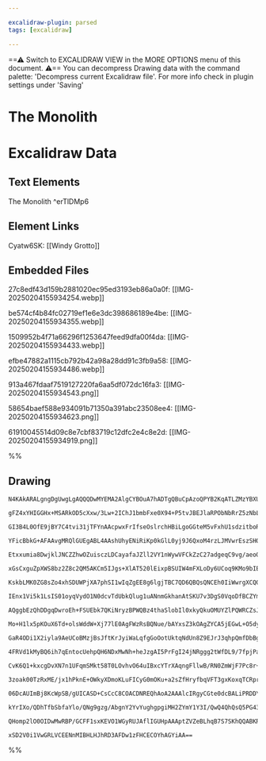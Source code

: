 ```yaml
---

excalidraw-plugin: parsed
tags: [excalidraw]

---
```

==⚠  Switch to EXCALIDRAW VIEW in the MORE OPTIONS menu of this document. ⚠== You can decompress Drawing data with the command palette: 'Decompress current Excalidraw file'. For more info check in plugin settings under 'Saving'



# The Monolith

# Excalidraw Data

## Text Elements
The Monolith ^erTlDMp6

## Element Links
Cyatw6SK: [[Windy Grotto]]

## Embedded Files
27c8edf43d159b2881020ec95ed3193eb86a0a0f: [[IMG-20250204155934254.webp]]

be574cf4b84fc02719ef1e6e3dc398686189e4be: [[IMG-20250204155934355.webp]]

1509952b4f71a66296f1253647feed9dfa00f4da: [[IMG-20250204155934433.webp]]

efbe47882a1115cb792b42a98a28dd91c3fb9a58: [[IMG-20250204155934486.webp]]

913a467fdaaf7519127220fa6aa5df072dc16fa3: [[IMG-20250204155934543.png]]

58654baef588e934091b71350a391abc23508ee4: [[IMG-20250204155934623.png]]

61910045514d09c8e7cbf83719c12dfc2e4c8e2d: [[IMG-20250204155934919.png]]

%%
## Drawing
```compressed-json
N4KAkARALgngDgUwgLgAQQQDwMYEMA2AlgCYBOuA7hADTgQBuCpAzoQPYB2KqATLZMzYBXUtiRoIACyhQ4zZAHoFAc0JRJQgEYA6bGwC2CgF7N6hbEcK4OCtptbErHALRY8RMpWdx8Q1TdIEfARcZgRmBShcZQUebQAObR4aOiCEfQQOKGZuAG1wMFAwYogSbggABniAZX0AcWwAFQAWFOLIWERywn1opH4SzG5nHgq4gHZx5p4eeIBmcYBOADZl

gFZ4xYHIGGHx+MSARkOD5cXxw/3Lw+2IChJ1bmbFxe0X94+P5tvJBEJlaRPObNbRrZ5zNbLGZzS5rRZrW7WZTBbgVW7MKCkNgAawQAGE2Pg2KRypjrMw4LhAlk2iVNLhsNjlFihBxiASiSSJGSOBSqZkoLTIAAzQj4fDVWAoiSSBkaQJCiAYrG4gDqD0k3BuBQEmJxCElMGl6EEHkVLIBHHCOTQ2vaEDYlOwal2toqaJ1EBZbKtzBtqA4QnF6IQC

GI3B4L0OfE9jBY7C4tvi31jTFYnAAcpwxFrIfseOslrchHBiLgoGGteM5vFxhU1sdzitboRmAARNIV8NoYUEMK3ZnCOAASWI/tyAF1bpphGyAKLBDJZcdTz1EDjY7iB4NrtiMytoTFCBC3UXBUflDbrZr0hDCjbxBCLYEVRaHTQXCEVXBzN+4TTYDwX6PggrTou44ioPk7RgHa7SHDqq72oQbJYOUABauynuQGQXmg274OiURQEI/oQIgbIocoir

YFicBbkG+AFAAvgMRQlGUEgABL4AAshUhyENiRiKp0kGlL0yj9J6QxoM4rzLJMVwrEszSHOsCKeq6qDOIpiTJu6ly/nCAnLLc9zEI8aDPK8nx2S8Kb2r8/yAtZwKguCkLQrC8KIhwyKQR69rKvqHLEqS5C8pS1KCtODJMt67KEuF3KRXyMWKmeEpSuJsrYPK0nBXqaoalqREqgaOXlKaZS3Baki+v6cGQI6DIulq7p1bOxCNQxO7BaG3aoMshxwv

Etxxumia8DwjklJNCZZhwOZuisczLDCayafaJZll2VY1nWywVFCkZzC27adgeqC9vg/aeoOJajiu07dQu6QCi9a4oZu+GMbcRL7kNR4np6Z4IHh6AjW+7rNFthzNMQr7YI+4zYJowrzBcizYNGxDCoBoEowgPDhuBBCQdB8HbLBiEtqhsnoJhABqEAsWxnqcegyjDoQyzYMoHD0bcYndJJhWDMMoxxKNEKLKMSzjGcazjLc2nOJCrw8IcwLxBUzT

xGsCxguZpXWS8bz2Z8c2QM5AKCm5IJgs+XlAT520lEixpBSUIW4mFXLoDy6UCoq9KMo9bIBxF5LRaHp5itlRq5XKIgS7qFXqpZmq2uV+qGsaSqErVnr1b1ueeq1zqwB1PuQIl5cBv9nphNd5zYxNaYJrmqupvGmbZpBo0nSczTAh7kC7eW11GfMx3rXMPB1hdHbBPtPZ9qD9qPSOY55EhdJvYun37wDP19YRu5A9wIMJ+eQ0QMPLxrDwmjNMKFy4

KskbLMK0ZG8sZo4xhSDUWPjXA7phSI1wIqZgEE8g6lgjTBC7QD6QBQsQNCEh0IiWwrgXCQ0CJEXLKRcoFFHD+RonRC+7MCjsXQQ/HG2B9AAEUAAaAB5Rool4DiR6H0RUjMRjum0CNJWesgFQlOmrYYwJXhALrHrf+FRxgv1NtnJ4FsrbWx+H8e2QInaeVOjCVRvlPRe0Cnnf2yVA7QDSnHGkcUI6JWjqlWO/JHFg0TgXFO+U06wOKggLOVlUDNSV

IEnx1Vi5k1LsIS01oyqVydO1N0dcvTdUbkQlug1uANnmGkhanAtSKU7v3DgS0VqoDfBCZYmwLjFlLNPIas8ISHEWAJF+E9SiXTXtdW691t4sl3l9e0M5WTEHekubIp9vobgvgDPcuJgakGPHfCGD8l7E3xmPYgo1FiaFmPEQ4YwKgIGwPCMMMJnwIE0PEZYECIHClgfAtAVNijNVpqg+mmDGYQAgZlHC6z5kt2IqQiQ5CqJUMdDQ4orE6GcwfmsA

AQggbEzQhDDgqDwroEh+FSUEbk7QKiNryzBPWQBz4thaSlobIl0xkyQkuOMUYZlPQWRCZsJIS9Fh1LnkbI5uiXIO1CUrUE5wTowh1gbUafkAqoisfiGxMcooeNip6cOCVuquKDvY1VmVvFVRlKnBUCrgk51CQqyJEgaoxPtGXBJFd7RVxSaEzqsTxmZObgNa6BwVbnT7lNCMCNSlTQqUPAS7cEbPgaXtGe1Z5gNjfDMAVnMekIHXjdTeA4hnPRma

Mo+H1lx5pKOuX6Td+olsWddW+Xj77lE0AgFWzRsBQNue/bAYxsZ3kOAgZYCA5jEGwL+O5dyTiLFAg255FMEEwQ+Sg4oaDSgM3KLgQ4AL8FAr+hW3UJCyIQsobcWi0Kt1MVhRzZCD88QwHLBQZY1QADS2K+HiwJWgOYcw3hbR4FteeSbIwyLks0FRCR4QqP2PmIC402Vm1QJyyM8t4ijHaTrGVno7auVQBsDyJ0gPSrmFUMesrvYKu1XY9xGUnGav

GaR4ODi1X2iyla9AeUCoBMzjBsJftKrJyiWaLqfgGoOotUktqNdUn8Z9EJrJ3qhpQmfDbBgXcim2maKy+0hTymDwjCsU4Yx/U7UaRm2edYgPwghAp1sq9019KzQ9HNe9XmLrGfOY+RbHNnzmRIXIuR1RshgKgOoWIZBsAnBORUgMlk3xWVvEo4NIYYGFA2oBBweCruOGsdGSxX7TFwDy3AsxiDEDfEOxLixcAbCncaN5SDEHzrAIujBWD0D5fXQQ

4FRVd1kMyBQ6ih7qEntocUehpQH6NDxMwNh+heJzgAI5PrFgI24jNRggg2tWfDL9/7fpjPadWaxgNL3fUAnW+xF47ZKOy81QFQT8pOEvMEGwunoeFetbQ0wXj1jhM+VRRyukWPlSCiqNHdUUfVfFSOSVOTKpDp4hjBqeNGr8SawH+ozWJKKhVJjRc+PuviX6dHJRnViddWkhuUmvW+xyWgDYZ0Q3d2p8GgNi0tO2hGhsE6mwqUGdjc0+NR0l7Rlf

CvK6Q1+kxcgDvXN7n1UFqmSMkt58T0LOvhvO64uIBxcYTrXAqngFllwB/RN0ZmWjF7Pc8r+MVGk1xr/H8lXKa1eQXTTmy6JB27wW1pXILOvgu65Cvrx7y2nrAHCobCLyhMEaPgNsvE4DLHm9yLA9HJZyTaW9xYcN3TMoOHDdavddvDGOYcbQEI8l58mFnqD9pLtaiA6I79gr9FoFmkRyxKPrFQ4kAAYh7b39OEANUQ+B+R+Otak6FxtWx1HMHzsZ

3zoak00TzRxME/jx1hPknE+OWkyXDmoKLuFICyG0mOKu+a2sZfHryfbqVFT3gxKoxqTCRprUMI6cD2WpBWpFRfzb66ZZkXbgMXV6cZSZE+L3bnJpA6WsesA2GYbWDzMtE/SACLataLEWJPcoRoX4VAXiTgYuR4OqSgRoTAiQbAhAXA/AogQgsGTgKAaoQgIwSCUYU8OggAMXwTFG0n0xKArEwCgAAEEiBBZyhghhRk9IA4woBzACAhD/hppoBoVD

06DcAUImBj8KcWpSB/gUICASD+CsCcC8COACDNREQhAoA2AAAlcIRgyCGte0dcBALiPRDDYvHgFicAJCP5OAOASUaebgdiaAX4DIcoMsUgTcAYBgQgBACgJFcHFxJVbvYUFI1I2kCAbAEQGKYcCsfQSUIHJI9AHvBAPvdIzI0gbI3I+I5xLVQosjFVUHEocoyo9INg+HCfJfKI5ogUHI9IfI6fDRZvLorIno3I/o3ELHSfYYio0Y9IKwlfRuOCDI

kYrIXo/QDhTfbSbfaYlo/QNg9gzg/AbgnY2YvYughgpgiMH2ZYmY1Y3I/QwQ4QhQsQ5PG43Y/w0gQQiotgCgX4XAQhCnN404ucNkAQ7434kIB+KkLEKgE4u49IMEmExoXhcoRKdIuBLEcUNhCMJYbQNpbWWpelc4fbOaJUI9cUAATW4HaWWASALDrEexgNmCiKMDYAMECNjAIGPC1BL1mCWGWEG0gG6PhP0HmKvzX3QDRKiOZBIAuOYOuJlOIElA

QHomp2lO0OIDwMwRBP/GCFF1sxKEVO1WGyRUJAflIGUHpAAAptZVZeBLhqB7S7SKhQQABKRUGw5QIMKkVEy03AG0/DR0oCNEXgQM1AF0tYd0wUoErIcYhADY6Qzgf0E/DXQFGw1CbQyhNAYbTIXUtA1ZT0bAIgVU1ABwkoDgDdKLAsp1CwpwqshAaMuwAAKzOWyGqArLgC1IQB1M0D1KAINMgAZGkMYEaDZPwA5PtFFmtTSGwETK4EPVIksP0GRJ

xSD2V0i1VwGRLVCEENnMIBHLHJhRD3AFDw1zFHCECOYhAGYiAA==
```
%%